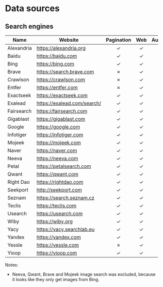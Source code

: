 # Data sources

## Search engines

Name | Website | Pagination | Web | Autocomplete | Image 
-----|---------|:----------:|:---:|:------------:|:-----:
Alexandria | https://alexandria.org | &check; | &check; | &cross; | &cross;
Baidu | https://baidu.com | &check; | &check; | &cross; | &check;
Bing | https://bing.com | &check; | &check; | &check; | &check;
Brave | https://search.brave.com | &cross; | &check; | &check; | &check;
Crawlson | https://crawlson.com | &cross; | &check; | &cross; | &cross;
Entfer | https://entfer.com | &cross; | &check; | &cross; | &cross;
Exactseek | https://exactseek.com | &check; | &check; | &cross; | &cross;
Exalead | https://exalead.com/search/ | &check; | &check; | &check; | &cross;
Fairsearch | https://fairsearch.com | &check; | &check; | &check; | &cross;
Gigablast | https://gigablast.com | &check; | &check; | &cross; | &check;
Google | https://google.com | &check; | &check; | &check; | &check;
Infotiger | https://infotiger.com | &check; | &check; | &cross; | &cross;
Mojeek | https://mojeek.com | &check; | &check; | &cross; | &cross;
Naver | https://naver.com | &check; | &check; | &check; | &check;
Neeva | https://neeva.com | &check; | &check; | &check; | &cross;
Petal | https://petalsearch.com | &check; | &check; | &cross; | &check;
Qwant | https://qwant.com | &check; | &check; | &check; | &cross;
Right Dao | https://rightdao.com | &check; | &check; | &cross; | &cross;
Seekport | http://seekport.com | &check; | &check; | &cross; | &cross;
Seznam | https://search.seznam.cz | &check; | &check; | &check; | &check;
Teclis | https://teclis.com | &check; | &check; | &cross; | &cross;
Usearch | https://usearch.com | &check; | &check; | &check; | &check;
Wiby | https://wiby.org | &check; | &check; | &cross; | &cross;
Yacy | https://yacy.searchlab.eu | &check; | &check; | &check; | &check;
Yandex | https://yandex.com | &check; | &check; | &check; | &check;
Yessle | https://yessle.com | &cross; | &check; | &cross; | &cross;
Yioop | https://yioop.com | &check; | &check; | &cross; | &cross;

Notes:
- Neeva, Qwant, Brave and Mojeek image search was excluded, because it looks like they only get images from Bing.
